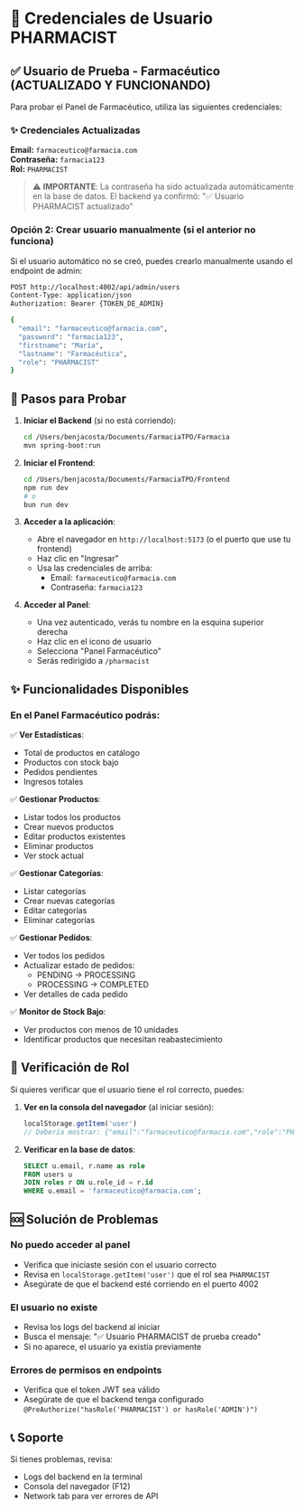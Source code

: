 # 🔐 Credenciales de Usuario PHARMACIST

## ✅ Usuario de Prueba - Farmacéutico (ACTUALIZADO Y FUNCIONANDO)

Para probar el Panel de Farmacéutico, utiliza las siguientes credenciales:

### ✨ Credenciales Actualizadas

**Email:** `farmaceutico@farmacia.com`  
**Contraseña:** `farmacia123`  
**Rol:** `PHARMACIST`

> ⚠️ **IMPORTANTE**: La contraseña ha sido actualizada automáticamente en la base de datos.
> El backend ya confirmó: "✅ Usuario PHARMACIST actualizado"

### Opción 2: Crear usuario manualmente (si el anterior no funciona)

Si el usuario automático no se creó, puedes crearlo manualmente usando el endpoint de admin:

```bash
POST http://localhost:4002/api/admin/users
Content-Type: application/json
Authorization: Bearer {TOKEN_DE_ADMIN}

{
  "email": "farmaceutico@farmacia.com",
  "password": "farmacia123",
  "firstname": "María",
  "lastname": "Farmacéutica",
  "role": "PHARMACIST"
}
```

## 🚀 Pasos para Probar

1. **Iniciar el Backend** (si no está corriendo):
   ```bash
   cd /Users/benjacosta/Documents/FarmaciaTPO/Farmacia
   mvn spring-boot:run
   ```

2. **Iniciar el Frontend**:
   ```bash
   cd /Users/benjacosta/Documents/FarmaciaTPO/Frontend
   npm run dev
   # o
   bun run dev
   ```

3. **Acceder a la aplicación**:
   - Abre el navegador en `http://localhost:5173` (o el puerto que use tu frontend)
   - Haz clic en "Ingresar"
   - Usa las credenciales de arriba:
     - Email: `farmaceutico@farmacia.com`
     - Contraseña: `farmacia123`

4. **Acceder al Panel**:
   - Una vez autenticado, verás tu nombre en la esquina superior derecha
   - Haz clic en el icono de usuario
   - Selecciona "Panel Farmacéutico"
   - Serás redirigido a `/pharmacist`

## ✨ Funcionalidades Disponibles

### En el Panel Farmacéutico podrás:

✅ **Ver Estadísticas**:
- Total de productos en catálogo
- Productos con stock bajo
- Pedidos pendientes
- Ingresos totales

✅ **Gestionar Productos**:
- Listar todos los productos
- Crear nuevos productos
- Editar productos existentes
- Eliminar productos
- Ver stock actual

✅ **Gestionar Categorías**:
- Listar categorías
- Crear nuevas categorías
- Editar categorías
- Eliminar categorías

✅ **Gestionar Pedidos**:
- Ver todos los pedidos
- Actualizar estado de pedidos:
  - PENDING → PROCESSING
  - PROCESSING → COMPLETED
- Ver detalles de cada pedido

✅ **Monitor de Stock Bajo**:
- Ver productos con menos de 10 unidades
- Identificar productos que necesitan reabastecimiento

## 🔧 Verificación de Rol

Si quieres verificar que el usuario tiene el rol correcto, puedes:

1. **Ver en la consola del navegador** (al iniciar sesión):
   ```javascript
   localStorage.getItem('user')
   // Debería mostrar: {"email":"farmaceutico@farmacia.com","role":"PHARMACIST",...}
   ```

2. **Verificar en la base de datos**:
   ```sql
   SELECT u.email, r.name as role 
   FROM users u 
   JOIN roles r ON u.role_id = r.id 
   WHERE u.email = 'farmaceutico@farmacia.com';
   ```

## 🆘 Solución de Problemas

### No puedo acceder al panel
- Verifica que iniciaste sesión con el usuario correcto
- Revisa en `localStorage.getItem('user')` que el rol sea `PHARMACIST`
- Asegúrate de que el backend esté corriendo en el puerto 4002

### El usuario no existe
- Revisa los logs del backend al iniciar
- Busca el mensaje: "✅ Usuario PHARMACIST de prueba creado"
- Si no aparece, el usuario ya existía previamente

### Errores de permisos en endpoints
- Verifica que el token JWT sea válido
- Asegúrate de que el backend tenga configurado `@PreAuthorize("hasRole('PHARMACIST') or hasRole('ADMIN')")`

## 📞 Soporte

Si tienes problemas, revisa:
- Logs del backend en la terminal
- Consola del navegador (F12)
- Network tab para ver errores de API
